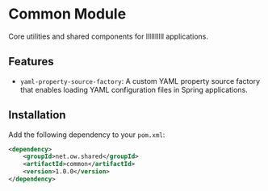# Common Module

Core utilities and shared components for lllIIIIlll applications.

## Features

- `yaml-property-source-factory`: A custom YAML property source factory that enables loading YAML configuration files in Spring applications.

## Installation

Add the following dependency to your `pom.xml`:

```xml
<dependency>
    <groupId>net.ow.shared</groupId>
    <artifactId>common</artifactId>
    <version>1.0.0</version>
</dependency>
```